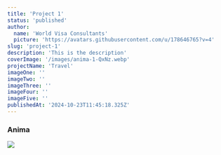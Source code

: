 ```yaml
---
title: 'Project 1'
status: 'published'
author:
  name: 'World Visa Consultants'
  picture: 'https://avatars.githubusercontent.com/u/178646765?v=4'
slug: 'project-1'
description: 'This is the description'
coverImage: '/images/anima-1-QxNz.webp'
projectName: 'Travel'
imageOne: ''
imageTwo: ''
imageThree: ''
imageFour: ''
imageFive: ''
publishedAt: '2024-10-23T11:45:18.325Z'
---
```


### **Anima**

![](/images/anima-1-QyNT.webp)